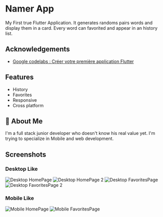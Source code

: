 
# Namer App

My First true Flutter Application. It generates randoms pairs words and display them in a card. Every word can favorited and appear in an history list.


## Acknowledgements

 - [Google codelabs : Créer votre première application Flutter](https://codelabs.developers.google.com/codelabs/flutter-codelab-first?hl=fr#8)


## Features

- History
- Favorites
- Responsive
- Cross platform


## 🚀 About Me
I'm a full stack junior developer who doesn't know his real value yet. I'm trying to specialize in Mobile and web development.


## Screenshots
### Desktop Like

![Desktop HomePage](./screeenshots/Screenshot%20from%202023-12-07%2023-42-24.png)
![Desktop HomePage 2](./screeenshots/Screenshot%20from%202023-12-07%2023-44-09.png)
![Desktop FavoritesPage](./screeenshots/Screenshot%20from%202023-12-07%2023-44-28.png)
![Desktop FavoritesPage 2](./screeenshots/Screenshot%20from%202023-12-07%2023-44-41.png)

### Mobile Like
![Mobile HomePage](./screeenshots/Screenshot%20from%202023-12-07%2023-44-58.png)
![Mobile FavoritesPage](./screeenshots/Screenshot%20from%202023-12-07%2023-45-14.png)



